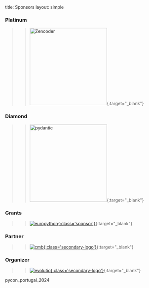 title: Sponsors
layout: simple

<div markdown="1" class="col-12 flex-sponsors-organizer pt-5">


### Platinum 

<!-- > > [![pydantic](/static/images/sponsors/pydantic.png){:class='sponsor'}](https://pydantic.dev/){:target="\_blank"} -->
> > [<img src="/static/images/sponsors/zencoder.svg" alt="Zencoder" width="250">](https://zencoder.ai/){:target="_blank"}


### Diamond

<!-- > > [![pydantic](/static/images/sponsors/pydantic.png){:class='sponsor'}](https://pydantic.dev/){:target="\_blank"} -->
> > [<img src="/static/images/sponsors/pydantic.png" alt="pydantic" width="250">](https://pydantic.dev/){:target="_blank"}


### Grants

> > [![europython](/static/images/sponsors/eps.png){:class='sponsor'}](https://www.europython-society.org/){:target="\_blank"}

[//]: # "> > [![djangosoftwarefoundation](/static/images/sponsors/dsf.png){:class='sponsor'}](https://www.djangoproject.com/){:target=\"\_blank\"}"
[//]: # "> > [![cmb](/static/images/logo/cmb-w.png){:class='secondary-logo'}](https://www.cm-braga.pt/pt){:target=\"\_blank\"}"

</div>

<div markdown="1" class="col-12 flex-sponsors-organizer pt-2">

### Partner

[//]: # "> > [![europython](/static/images/sponsors/eps.png){:class='sponsor'}](https://www.europython-society.org/){:target=\"\_blank\"}"
[//]: # "> > [![djangosoftwarefoundation](/static/images/sponsors/dsf.png){:class='sponsor'}](https://www.djangoproject.com/){:target=\"\_blank\"}"
[//]: # "> > [![pythonsoftwarefoundation](/static/images/sponsors/psf.png){:class='sponsor'}](https://www.python.org/psf-landing/){:target=\"\_blank\"}"

> > [![cmb](/static/images/logo/cmb-w.png){:class='secondary-logo'}](https://www.cm-braga.pt/pt){:target="\_blank"}

</div>

<div markdown="1" class="col-12 flex-sponsors-organizer pt-2">

### Organizer

> > [![evolutio](/static/images/sponsors/evolutio.png){:class='secondary-logo'}](https://evolutio.pt/){:target="\_blank"}

</div>
pycon_portugal_2024